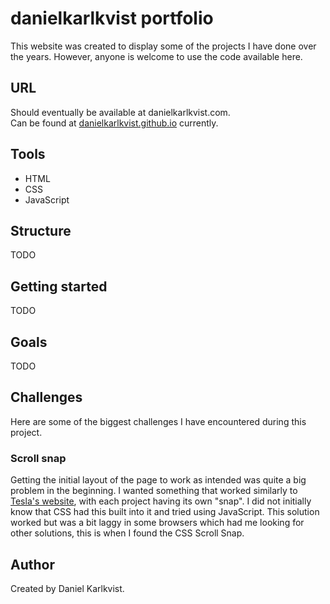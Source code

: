 # danielkarlkvist portfolio
This website was created to display some of the projects I have done over the years. However, anyone is welcome to use the code available here. 

## URL
Should eventually be available at danielkarlkvist.com. </br>
Can be found at [danielkarlkvist.github.io](https://danielkarlkvist.github.io) currently.

## Tools
* HTML
* CSS
* JavaScript

## Structure
TODO

## Getting started
TODO

## Goals
TODO

## Challenges
Here are some of the biggest challenges I have encountered during this project.

### Scroll snap
Getting the initial layout of the page to work as intended was quite a big problem in the beginning. 
I wanted something that worked similarly to [Tesla's website](https://www.tesla.com), with each project having its own "snap".
I did not initially know that CSS had this built into it and tried using JavaScript. 
This solution worked but was a bit laggy in some browsers which had me looking for other solutions, this is when I found the CSS Scroll Snap.

## Author
Created by Daniel Karlkvist.
